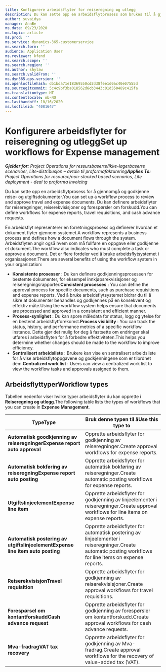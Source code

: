 ```yaml
---
title: Konfigurere arbeidsflyter for reiseregning og utlegg
description: Du kan sette opp en arbeidsflytprosess som brukes til å gjennomgå og godkjenne reise- og utgiftsdokumenter.
author: suvaidya
manager: AnnBe
ms.date: 09/23/2020
ms.topic: article
ms.prod: ''
ms.service: dynamics-365-customerservice
ms.search.form: ''
audience: Application User
ms.reviewer: kfend
ms.search.scope: ''
ms.search.region: ''
ms.author: shylaw
ms.search.validFrom: ''
ms.dyn365.ops.version: ''
ms.openlocfilehash: db1bda71e18369550cd2d38fee1d0ac40e07555d
ms.sourcegitcommit: 5c4c9bf3ba018562d6cb3443c01d550489c415fa
ms.translationtype: HT
ms.contentlocale: nb-NO
ms.lasthandoff: 10/16/2020
ms.locfileid: "4081647"
---
```

# <a name="set-up-workflows-for-expense-management"></a><span data-ttu-id="49569-103">Konfigurere arbeidsflyter for reiseregning og utlegg</span><span class="sxs-lookup"><span data-stu-id="49569-103">Set up workflows for Expense management</span></span>

<span data-ttu-id="49569-104">_**Gjelder for:** Project Operations for ressursbaserte/ikke-lagerbaserte scenarioer, Lite-distribusjon – avtale til proformafakturering_</span><span class="sxs-lookup"><span data-stu-id="49569-104">_**Applies To:** Project Operations for resource/non-stocked based scenarios, Lite deployment - deal to proforma invoicing_</span></span>

<span data-ttu-id="49569-105">Du kan sette opp en arbeidsflytprosess for å gjennomgå og godkjenne reise- og utgiftsdokumenter.</span><span class="sxs-lookup"><span data-stu-id="49569-105">You can set up a workflow process to review and approve travel and expense documents.</span></span> <span data-ttu-id="49569-106">Du kan definere arbeidsflyter for reiseregninger, reiserekvisisjoner og forespørsler om forskudd.</span><span class="sxs-lookup"><span data-stu-id="49569-106">You can define workflows for expense reports, travel requisitions, and cash advance requests.</span></span>

<span data-ttu-id="49569-107">En arbeidsflyt representerer en forretningsprosess og definerer hvordan et dokument flyter gjennom systemet.</span><span class="sxs-lookup"><span data-stu-id="49569-107">A workflow represents a business process and defines how a document flows through the system.</span></span> <span data-ttu-id="49569-108">Arbeidsflyten angir også hvem som må fullføre en oppgave eller godkjenne et dokument.</span><span class="sxs-lookup"><span data-stu-id="49569-108">The workflow also indicates who must complete a task or approve a document.</span></span> <span data-ttu-id="49569-109">Det er flere fordeler ved å bruke arbeidsflytsystemet i organisasjonen:</span><span class="sxs-lookup"><span data-stu-id="49569-109">There are several benefits of using the workflow system in your organization:</span></span>

- <span data-ttu-id="49569-110">**Konsistente prosesser** : Du kan definere godkjenningsprosessen for bestemte dokumenter, for eksempel innkjøpsrekvisisjoner og reiseregningsrapporter.</span><span class="sxs-lookup"><span data-stu-id="49569-110">**Consistent processes** : You can define the approval process for specific documents, such as purchase requisitions and expense reports.</span></span> <span data-ttu-id="49569-111">Ved å bruke arbeidsflytsystemet bidrar du til å sikre at dokumenter behandles og godkjennes på en konsekvent og effektiv måte.</span><span class="sxs-lookup"><span data-stu-id="49569-111">Using the workflow system helps ensure that documents are processed and approved in a consistent and efficient manner.</span></span>
- <span data-ttu-id="49569-112">**Prosess-synlighet** : Du kan spore måledata for status, logg og ytelse for en bestemt arbeidsflytforekomst.</span><span class="sxs-lookup"><span data-stu-id="49569-112">**Process visibility** : You can track the status, history, and performance metrics of a specific workflow instance.</span></span> <span data-ttu-id="49569-113">Dette gjør det mulig for deg å fastsette om endringer skal utføres i arbeidsflyten for å forbedre effektiviteten.</span><span class="sxs-lookup"><span data-stu-id="49569-113">This helps you determine whether changes should be made to the workflow to improve efficiency.</span></span>
- <span data-ttu-id="49569-114">**Sentralisert arbeidsliste** : Brukere kan vise en sentralisert arbeidsliste for å vise arbeidsflytoppgavene og godkjenningene som er tilordnet dem.</span><span class="sxs-lookup"><span data-stu-id="49569-114">**Centralized work list** : Users can view a centralized work list to view the workflow tasks and approvals assigned to them.</span></span> 

## <a name="workflow-types"></a><span data-ttu-id="49569-115">Arbeidsflyttyper</span><span class="sxs-lookup"><span data-stu-id="49569-115">Workflow types</span></span>

<span data-ttu-id="49569-116">Tabellen nedenfor viser hvilke typer arbeidsflyter du kan opprette i **Reiseregning og utlegg**.</span><span class="sxs-lookup"><span data-stu-id="49569-116">The following table lists the types of workflows that you can create in **Expense Management**.</span></span>


|              <span data-ttu-id="49569-117"><strong>Type</strong></span><span class="sxs-lookup"><span data-stu-id="49569-117"><strong>Type</strong></span></span>              |                   <span data-ttu-id="49569-118"><strong>Bruk denne typen til å</strong></span><span class="sxs-lookup"><span data-stu-id="49569-118"><strong>Use this type to</strong></span></span>                   |
|-------------------------------------------------|-----------------------------------------------------------------------|
|   <span data-ttu-id="49569-119"><strong>Automatisk goodkjenning av reiseregninger</strong></span><span class="sxs-lookup"><span data-stu-id="49569-119"><strong>Expense report auto approval</strong></span></span> |            <span data-ttu-id="49569-120">Opprette arbeidsflyter for godkjenning av reiseregninger.</span><span class="sxs-lookup"><span data-stu-id="49569-120">Create approval workflows for expense reports.</span></span>             |
|  <span data-ttu-id="49569-121"><strong>Automatisk bokføring av reiseregning</strong></span><span class="sxs-lookup"><span data-stu-id="49569-121"><strong>Expense report auto posting</strong></span></span>   |        <span data-ttu-id="49569-122">Opprette arbeidsflyter for automatisk bokføring av reiseregninger.</span><span class="sxs-lookup"><span data-stu-id="49569-122">Create automatic posting workflows for expense reports.</span></span>        |
|       <span data-ttu-id="49569-123"><strong>Utgiftslinjeelement</strong></span><span class="sxs-lookup"><span data-stu-id="49569-123"><strong>Expense line item</strong></span></span>        |     <span data-ttu-id="49569-124">Opprette arbeidsflyter for godkjenning av linjeelementer i reiseregninger.</span><span class="sxs-lookup"><span data-stu-id="49569-124">Create approval workflows for line items on expense reports.</span></span>      |
| <span data-ttu-id="49569-125"><strong>Automatisk postering av utgiftslinjeelement</strong></span><span class="sxs-lookup"><span data-stu-id="49569-125"><strong>Expense line item auto posting</strong></span></span> | <span data-ttu-id="49569-126">Opprette arbeidsflyter for automatisk postering av linjeelementer i reiseregninger.</span><span class="sxs-lookup"><span data-stu-id="49569-126">Create automatic posting workflows for line items on expense reports.</span></span> |
|       <span data-ttu-id="49569-127"><strong>Reiserekvisisjon</strong></span><span class="sxs-lookup"><span data-stu-id="49569-127"><strong>Travel requisition</strong></span></span>       |          <span data-ttu-id="49569-128">Opprette arbeidsflyter for godkjenning av reiserekvisisjoner.</span><span class="sxs-lookup"><span data-stu-id="49569-128">Create approval workflows for travel requisitions.</span></span>           |
|      <span data-ttu-id="49569-129"><strong>Forespørsel om kontantforskudd</strong></span><span class="sxs-lookup"><span data-stu-id="49569-129"><strong>Cash advance request</strong></span></span>      |         <span data-ttu-id="49569-130">Opprette arbeidsflyter for godkjenning av forespørsler om kontantforskudd.</span><span class="sxs-lookup"><span data-stu-id="49569-130">Create approval workflows for cash advance requests.</span></span>          |
|        <span data-ttu-id="49569-131"><strong>Mva-fradrag</strong></span><span class="sxs-lookup"><span data-stu-id="49569-131"><strong>VAT tax recovery</strong></span></span>        | <span data-ttu-id="49569-132">Opprette arbeidsflyter for godkjenning av Mva-fradrag.</span><span class="sxs-lookup"><span data-stu-id="49569-132">Create approval workflows for the recovery of value-added tax (VAT).</span></span>  |
